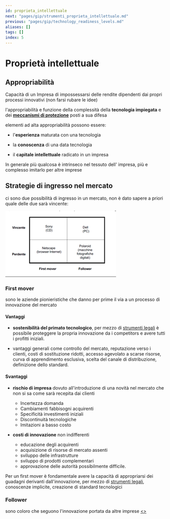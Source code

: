 ```yaml
---
id: proprieta_intellettuale
next: "pages/gip/strumenti_proprieta_intellettuale.md"
previous: "pages/gip/technology_readiness_levels.md"
aliases: []
tags: []
index: 5
---
```


# Proprietà intellettuale

## Appropriabilità

Capacità di un Impresa di impossessarsi delle rendite dipendenti dai propri processi innovativi (non farsi rubare le idee)

l'appropriabilità e funzione della complessità della **tecnologia impiegata** e dei **[meccanismi di protezione](pages/gip/strumenti_proprieta_intellettuale.md)** posti a sua difesa

elementi ad alta appropriabilità possono essere:

- l'**esperienza** maturata con una tecnologia

- la **conoscenza** di una data tecnologia

- il **capitale intellettuale** radicato in un impresa

In generale più qualcosa è intrinseco nel tessuto dell' impresa, più e complesso imitarlo per altre imprese

## Strategie di ingresso nel mercato

ci sono due possibilità di ingresso in un mercato, non è dato sapere a priori quale delle due sarà vincente:

![](assets/gip/Pasted%20image%2020231216152425.png)

### First mover

sono le aziende pionieristiche che danno per prime il via a un processo di innovazione del mercato

#### Vantaggi

- **sostenibilità del primato tecnologico**, per mezzo di [strumenti legali](pages/gip/strumenti_proprieta_intellettuale.md) è possibile proteggere la propria innovazione da i competitors e avere tutti i profitti iniziali.

- vantaggi generali come controllo del mercato, reputazione verso i clienti, costi di sostituzione ridotti, accesso agevolato a scarse risorse, curva di apprendimento esclusiva, scelta del canale di distribuzione, definizione dello standard.

#### Svantaggi

- **rischio di impresa** dovuto all'introduzione di una novità nel mercato che non si sa come sarà recepita dai clienti
	- Incertezza domanda
	- Cambiamenti fabbisogni acquirenti
	- Specificità investimenti iniziali
	- Discontinuità tecnologiche
	- Imitazioni a basso costo

- **costi di innovazione** non indifferenti
	- educazione degli acquirenti
	- acquisizione di risorse di mercato assenti
	- sviluppo delle infrastrutture
	- sviluppo di prodotti complementari
	- approvazione delle autorità possibilmente difficile.

Per un first mover è fondamentale avere la capacità di appropriarsi dei guadagni derivanti dall'innovazione, per mezzo di [strumenti legali](pages/gip/strumenti_proprieta_intellettuale.md), conoscenze implicite, creazione di standard tecnologici

### Follower

sono coloro che seguono l'innovazione portata da altre imprese
[<](pages/gip/technology_readiness_levels.md)[>](pages/gip/strumenti_proprieta_intellettuale.md)
